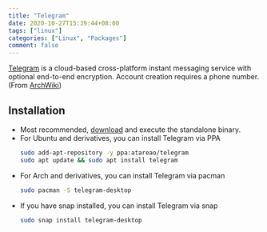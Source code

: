 ```yaml
---
title: "Telegram"
date: 2020-10-27T15:39:44+08:00
tags: ["linux"]
categories: ["Linux", "Packages"]
comment: false
---
```


[Telegram](https://telegram.org/) is a cloud-based cross-platform instant messaging service with optional end-to-end encryption. Account creation requires a phone number. (From [ArchWiki](https://wiki.archlinux.org/index.php/Telegram))

<!--more-->

## Installation

- Most recommended, [download](https://desktop.telegram.org/) and execute the standalone binary.
- For Ubuntu and derivatives, you can install Telegram via PPA
    ```bash
    sudo add-apt-repository -y ppa:atareao/telegram
    sudo apt update && sudo apt install telegram
    ```
- For Arch and derivatives, you can install Telegram via pacman
    ```bash
    sudo pacman -S telegram-desktop
    ```
- If you have snap installed,  you can install Telegram via snap
    ```bash
    sudo snap install telegram-desktop
    ```
